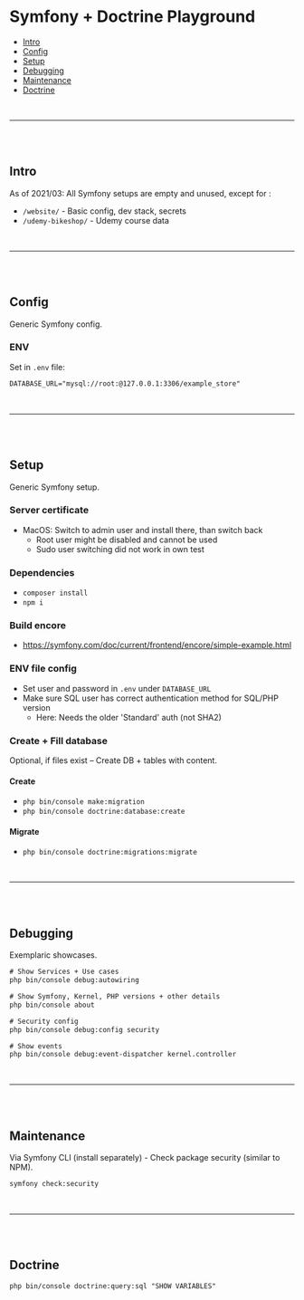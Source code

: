# Symfony + Doctrine Playground

- [Intro](#intro)
- [Config](#config)
- [Setup](#setup)
- [Debugging](#debugging)
- [Maintenance](#maintenance)
- [Doctrine](#doctrine)

<br>

---

<br><br>

## Intro

As of 2021/03: All Symfony setups are empty and unused, except for :

- `/website/` - Basic config, dev stack, secrets
- `/udemy-bikeshop/` - Udemy course data

<br>

---

<br><br>

## Config

Generic Symfony config.

### ENV

Set in `.env` file:

```txt
DATABASE_URL="mysql://root:@127.0.0.1:3306/example_store"
```

<br>

---

<br><br>

## Setup

Generic Symfony setup.

### Server certificate

- MacOS: Switch to admin user and install there, than switch back
  - Root user might be disabled and cannot be used
  - Sudo user switching did not work in own test

### Dependencies

- `composer install`
- `npm i`

### Build encore

- https://symfony.com/doc/current/frontend/encore/simple-example.html

### ENV file config

- Set user and password in `.env` under `DATABASE_URL`
- Make sure SQL user has correct authentication method for SQL/PHP version
  - Here: Needs the older 'Standard' auth (not SHA2)

### Create + Fill database

Optional, if files exist – Create DB + tables with content.

#### Create

- `php bin/console make:migration`
- `php bin/console doctrine:database:create`

#### Migrate

- `php bin/console doctrine:migrations:migrate`


<br>

---

<br><br>

## Debugging

Exemplaric showcases.

```txt
# Show Services + Use cases
php bin/console debug:autowiring

# Show Symfony, Kernel, PHP versions + other details
php bin/console about

# Security config
php bin/console debug:config security

# Show events
php bin/console debug:event-dispatcher kernel.controller
```

<br>

---

<br><br>

## Maintenance

Via Symfony CLI (install separately) - Check package security (similar to NPM).

```txt
symfony check:security
```

<br>

---

<br><br>

## Doctrine

```txt
php bin/console doctrine:query:sql "SHOW VARIABLES"
```

